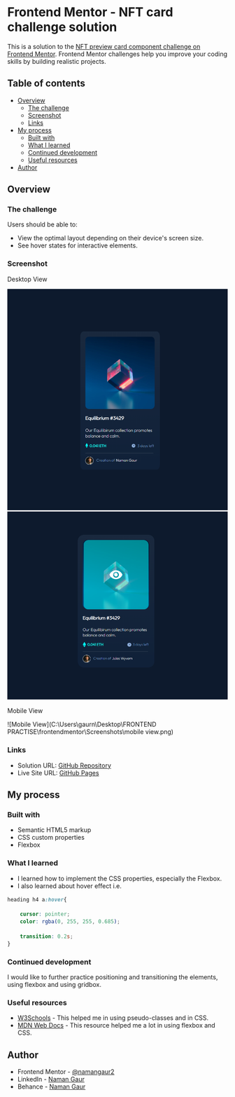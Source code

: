 # Frontend Mentor - NFT card challenge solution

This is a solution to the [NFT preview card component challenge on Frontend Mentor](https://www.frontendmentor.io/challenges/nft-preview-card-component-SbdUL_w0U). Frontend Mentor challenges help you improve your coding skills by building realistic projects.

## Table of contents

- [Overview](#overview)
  - [The challenge](#the-challenge)
  - [Screenshot](#screenshot)
  - [Links](#links)
- [My process](#my-process)
  - [Built with](#built-with)
  - [What I learned](#what-i-learned)
  - [Continued development](#continued-development)
  - [Useful resources](#useful-resources)
- [Author](#author)

## Overview

### The challenge

Users should be able to:

- View the optimal layout depending on their device's screen size.
- See hover states for interactive elements.

### Screenshot

Desktop View

![Inactive State](https://github.com/namangaur2/NFT-challenge/blob/master/Screenshots/Screenshot%20(923).png)
![Active State](https://github.com/namangaur2/NFT-challenge/blob/master/Screenshots/Screenshot%202022-06-28%20005245.png)

Mobile View

![Mobile View](C:\Users\gaurn\Desktop\FRONTEND PRACTISE\frontendmentor\Screenshots\mobile view.png)


### Links

- Solution URL: [GitHub Repository](https://github.com/namangaur2/NFT-challenge)
- Live Site URL: [GitHub Pages](https://aku1310.github.io/3-column-preview-card-component-main/)

## My process

### Built with

- Semantic HTML5 markup
- CSS custom properties
- Flexbox

### What I learned

* I learned how to implement the CSS properties, especially the Flexbox.
* I also learned about hover effect i.e. 

```css
heading h4 a:hover{

    cursor: pointer;
    color: rgba(0, 255, 255, 0.685);
    
    transition: 0.2s;
}
```

### Continued development

I would like to further practice positioning and transitioning the elements, using flexbox and using gridbox.


### Useful resources

- [W3Schools](https://www.w3schools.com/css/) - This helped me in using pseudo-classes and in CSS.
- [MDN Web Docs](https://developer.mozilla.org/en-US/docs/Web/CSS) - This resource helped me a lot in using flexbox and CSS.


## Author

- Frontend Mentor - [@namangaur2](https://www.frontendmentor.io/profile/namangaur2)
- LinkedIn - [Naman Gaur](https://www.linkedin.com/in/naman-gaur-054b581aa/)
- Behance - [Naman Gaur](https://www.behance.net/namangaur2)


